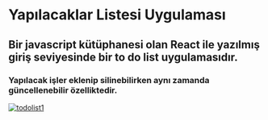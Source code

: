 # Yapılacaklar Listesi Uygulaması
## Bir javascript kütüphanesi olan React ile yazılmış giriş seviyesinde bir to do list uygulamasıdır.
### Yapılacak işler eklenip silinebilirken aynı zamanda güncellenebilir özelliktedir.

[
![todolist1](https://user-images.githubusercontent.com/34480228/90842445-ff256980-e367-11ea-80e3-216e84e9985d.png)
](url)
